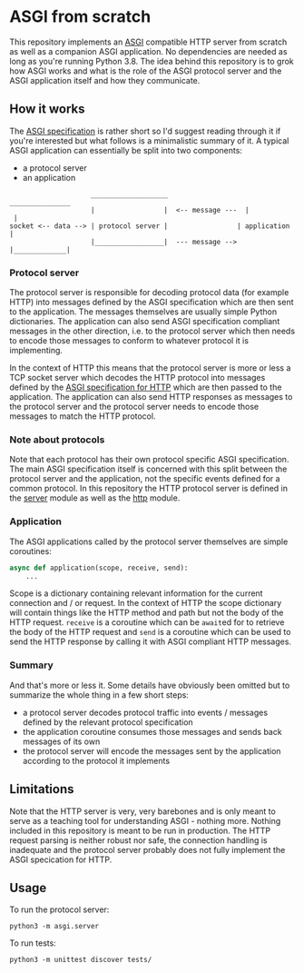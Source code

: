 # ASGI from scratch

This repository implements an [ASGI](https://asgi.readthedocs.io/en/latest/index.html) compatible HTTP server from scratch as well as a companion ASGI application. No dependencies are needed as long as you're running Python 3.8. The idea behind this repository is to grok how ASGI works and what is the role of the ASGI protocol server and the ASGI application itself and how they communicate.

## How it works

The [ASGI specification](https://asgi.readthedocs.io/en/latest/index.html) is rather short so I'd suggest reading through it if you're interested but what follows is a minimalistic summary of it. A typical ASGI application can essentially be split into two components:

* a protocol server
* an application

```
                    ___________________                 _______________
                    |                 |  <-- message ---  |             |
socket <-- data --> | protocol server |                 | application |
                    |_________________|  --- message -->  |_____________|

```

### Protocol server

The protocol server is responsible for decoding protocol data (for example HTTP) into messages defined by the ASGI specification which are then sent to the application. The messages themselves are usually simple Python dictionaries. The application can also send ASGI specification compliant messages in the other direction, i.e. to the protocol server which then needs to encode those messages to conform to whatever protocol it is implementing.

In the context of HTTP this means that the protocol server is more or less a TCP socket server which decodes the HTTP protocol into messages defined by the [ASGI specification for HTTP](https://asgi.readthedocs.io/en/latest/specs/www.html#http) which are then passed to the application. The application can also send HTTP responses as messages to the protocol server and the protocol server needs to encode those messages to match the HTTP protocol.

### Note about protocols

Note that each protocol has their own protocol specific ASGI specification. The main ASGI specification itself is concerned with this split between the protocol server and the application, not the specific events defined for a common protocol. In this repository the HTTP protocol server is defined in the [server](./asgi/server.py) module as well as the [http](./asgi/http.py) module.

### Application

The ASGI applications called by the protocol server themselves are simple coroutines:

```python
async def application(scope, receive, send):
    ...
```

Scope is a dictionary containing relevant information for the current connection and / or request. In the context of HTTP the scope dictionary will contain things like the HTTP method and path but not the body of the HTTP request. `receive` is a coroutine which can be `await`ed for to retrieve the body of the HTTP request and `send` is a coroutine which can be used to send the HTTP response by calling it with ASGI compliant HTTP messages.

### Summary

And that's more or less it. Some details have obviously been omitted but to summarize the whole thing in a few short steps:

- a protocol server decodes protocol traffic into events / messages defined by the relevant protocol specification
- the application coroutine consumes those messages and sends back messages of its own
- the protocol server will encode the messages sent by the application according to the protocol it implements

## Limitations

Note that the HTTP server is very, very barebones and is only meant to serve as a teaching tool for understanding ASGI - nothing more. Nothing included in this repository is meant to be run in production. The HTTP request parsing is neither robust nor safe, the connection handling is inadequate and the protocol server probably does not fully implement the ASGI specication for HTTP.

## Usage

To run the protocol server:

```shell
python3 -m asgi.server
```

To run tests:

```shell
python3 -m unittest discover tests/
```